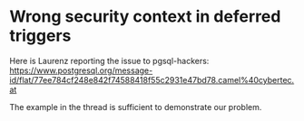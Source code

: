 # Wrong security context in deferred triggers

Here is Laurenz reporting the issue to pgsql-hackers:
https://www.postgresql.org/message-id/flat/77ee784cf248e842f74588418f55c2931e47bd78.camel%40cybertec.at

The example in the thread is sufficient to demonstrate our problem. 
